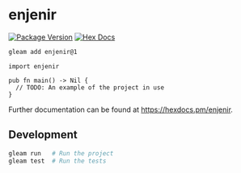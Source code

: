 # enjenir

[![Package Version](https://img.shields.io/hexpm/v/enjenir)](https://hex.pm/packages/enjenir)
[![Hex Docs](https://img.shields.io/badge/hex-docs-ffaff3)](https://hexdocs.pm/enjenir/)

```sh
gleam add enjenir@1
```
```gleam
import enjenir

pub fn main() -> Nil {
  // TODO: An example of the project in use
}
```

Further documentation can be found at <https://hexdocs.pm/enjenir>.

## Development

```sh
gleam run   # Run the project
gleam test  # Run the tests
```
